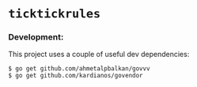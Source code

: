 # `ticktickrules`

### Development:

This project uses a couple of useful dev dependencies:

```
$ go get github.com/ahmetalpbalkan/govvv
$ go get github.com/kardianos/govendor
```
